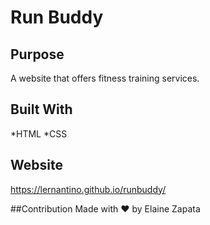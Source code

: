 # Run Buddy

## Purpose
A website that offers fitness training services. 

## Built With
*HTML
*CSS

## Website
https://lernantino.github.io/runbuddy/

##Contribution
Made with ❤️ by Elaine Zapata
